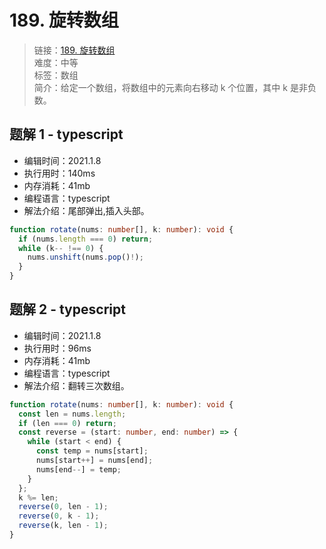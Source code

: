 # 189. 旋转数组

> 链接：[189. 旋转数组](https://leetcode-cn.com/problems/rotate-array/)  
> 难度：中等  
> 标签：数组  
> 简介：给定一个数组，将数组中的元素向右移动 k 个位置，其中 k 是非负数。

## 题解 1 - typescript

- 编辑时间：2021.1.8
- 执行用时：140ms
- 内存消耗：41mb
- 编程语言：typescript
- 解法介绍：尾部弹出,插入头部。

```typescript
function rotate(nums: number[], k: number): void {
  if (nums.length === 0) return;
  while (k-- !== 0) {
    nums.unshift(nums.pop()!);
  }
}
```

## 题解 2 - typescript

- 编辑时间：2021.1.8
- 执行用时：96ms
- 内存消耗：41mb
- 编程语言：typescript
- 解法介绍：翻转三次数组。

```typescript
function rotate(nums: number[], k: number): void {
  const len = nums.length;
  if (len === 0) return;
  const reverse = (start: number, end: number) => {
    while (start < end) {
      const temp = nums[start];
      nums[start++] = nums[end];
      nums[end--] = temp;
    }
  };
  k %= len;
  reverse(0, len - 1);
  reverse(0, k - 1);
  reverse(k, len - 1);
}
```
